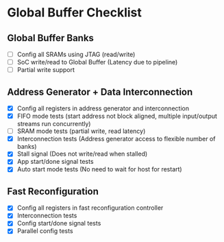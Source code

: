 # Global Buffer Checklist

## Global Buffer Banks
- [ ] Config all SRAMs using JTAG (read/write)
- [ ] SoC write/read to Global Buffer (Latency due to pipeline)
- [ ] Partial write support

## Address Generator + Data Interconnection
- [x] Config all registers in address generator and interconnection
- [x] FIFO mode tests (start address not block aligned, multiple input/output streams run concurrently)
- [ ] SRAM mode tests (partial write, read latency)
- [x] Interconnection tests (Address generator access to flexible number of banks)
- [x] Stall signal (Does not write/read when stalled)
- [x] App start/done signal tests
- [x] Auto start mode tests (No need to wait for host for restart)

## Fast Reconfiguration
- [x] Config all registers in fast reconfiguration controller
- [x] Interconnection tests
- [x] Config start/done signal tests
- [x] Parallel config tests
